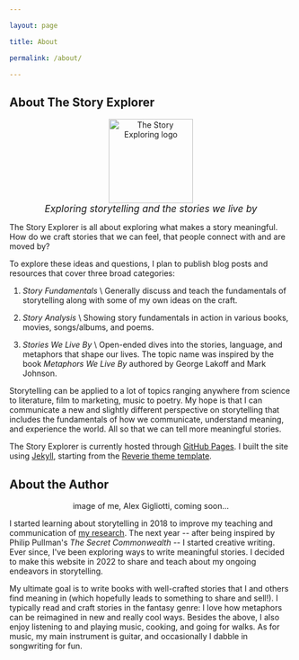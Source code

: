 ```yaml
---

layout: page

title: About

permalink: /about/

---
```


## About The Story Explorer 

<div style="text-align:center"> 
<img src="{{ site.baseurl }}/images/compass.svg" alt="The Story Exploring logo" style="width: 150px;"/>
</div>

<div style="text-align:center; font-size: 17px"> 
<i>Exploring storytelling and the stories we live by</i>
</div>

The Story Explorer is all about exploring what makes a story meaningful. How do we craft stories that we can feel, that people connect with and are moved by?

To explore these ideas and questions, I plan to publish blog posts and resources that cover three broad categories:

1. *Story Fundamentals* \\
    Generally discuss and teach the fundamentals of storytelling along with some of my own ideas on the craft. 

2. *Story Analysis* \\
    Showing story fundamentals in action in various books, movies, songs/albums, and poems.

3. *Stories We Live By* \\
    Open-ended dives into the stories, language, and metaphors that shape our lives. The topic name was inspired by the book *Metaphors We Live By* authored by George Lakoff and Mark Johnson.

Storytelling can be applied to a lot of topics ranging anywhere from science to literature, film to marketing, music to poetry. My hope is that I can communicate a new and slightly different perspective on storytelling that includes the fundamentals of how we communicate, understand meaning, and experience the world. All so that we can tell more meaningful stories.

The Story Explorer is currently hosted through [GitHub Pages](https://pages.github.com/). I built the site using [Jekyll](https://jekyllrb.com/), starting from the [Reverie theme template](https://github.com/amitmerchant1990/reverie).

## About the Author
<div style="text-align:center"> 
image of me, Alex Gigliotti, coming soon...
</div>

I started learning about storytelling in 2018 to improve my teaching and communication of [my research](https://scholar.google.com/citations?user=dmcdPhIAAAAJ&hl=en). The next year -- after being inspired by Philip Pullman's *The Secret Commonwealth* -- I started creative writing. Ever since, I've been exploring ways to write meaningful stories. I decided to make this website in 2022 to share and teach about my ongoing endeavors in storytelling. 

My ultimate goal is to write books with well-crafted stories that I and others find meaning in (which hopefully leads to something to share and sell!). I typically read and craft stories in the fantasy genre: I love how metaphors can be reimagined in new and really cool ways. Besides the above, I also enjoy listening to and playing music, cooking, and going for walks. As for music, my main instrument is guitar, and occasionally I dabble in songwriting for fun. 